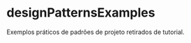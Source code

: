 designPatternsExamples
======================

Exemplos práticos de padrões de projeto retirados de tutorial.
